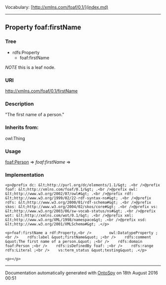 Vocabulary: [http://xmlns.com/foaf/0.1/](index.md) 



---	
	




    


## Property foaf:firstName


### Tree

* rdfs:Property
    * foaf:firstName





*NOTE* this is a leaf node.


### URI
http://xmlns.com/foaf/0.1/firstName

### Description
&quot;The first name of a person.&quot;


### Inherits from:
owl:Thing



### Usage


[foaf:Person](class-14-foafperson.md) 
=&gt;&nbsp;_foaf:firstName_&nbsp;=&gt;&nbsp;[](.md)

### Implementation
```
<p>@prefix dc: &lt;http://purl.org/dc/elements/1.1/&gt; .<br />@prefix foaf: &lt;http://xmlns.com/foaf/0.1/&gt; .<br />@prefix owl: &lt;http://www.w3.org/2002/07/owl#&gt; .<br />@prefix rdf: &lt;http://www.w3.org/1999/02/22-rdf-syntax-ns#&gt; .<br />@prefix rdfs: &lt;http://www.w3.org/2000/01/rdf-schema#&gt; .<br />@prefix skos: &lt;http://www.w3.org/2004/02/skos/core#&gt; .<br />@prefix vs: &lt;http://www.w3.org/2003/06/sw-vocab-status/ns#&gt; .<br />@prefix wot: &lt;http://xmlns.com/wot/0.1/&gt; .<br />@prefix xml: &lt;http://www.w3.org/XML/1998/namespace&gt; .<br />@prefix xsd: &lt;http://www.w3.org/2001/XMLSchema#&gt; .</p>

<p>foaf:firstName a rdf:Property,<br />        owl:DatatypeProperty ;<br />    rdfs:label &quot;firstName&quot; ;<br />    rdfs:comment &quot;The first name of a person.&quot; ;<br />    rdfs:domain foaf:Person ;<br />    rdfs:isDefinedBy foaf: ;<br />    rdfs:range rdfs:Literal ;<br />    vs:term_status &quot;testing&quot; .</p>

<p></p>
```










---

Documentation automatically generated with [OntoSpy](http://ontospy.readthedocs.org/ "Open") on 18th August 2016 00:51